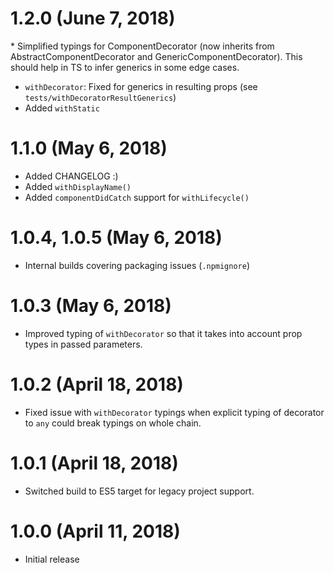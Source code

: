 # 1.2.0 (June 7, 2018)

* Simplified typings for ComponentDecorator (now inherits from AbstractComponentDecorator and GenericComponentDecorator). This should help in TS to infer generics in some edge cases.
* `withDecorator`: Fixed for generics in resulting props (see `tests/withDecoratorResultGenerics`)
* Added `withStatic`

# 1.1.0 (May 6, 2018)

* Added CHANGELOG :)
* Added `withDisplayName()`
* Added `componentDidCatch` support for `withLifecycle()`

# 1.0.4, 1.0.5 (May 6, 2018)

* Internal builds covering packaging issues (`.npmignore`)

# 1.0.3 (May 6, 2018)

* Improved typing of `withDecorator` so that it takes into account prop types in passed parameters.

# 1.0.2 (April 18, 2018)

* Fixed issue with `withDecorator` typings when explicit typing of decorator to `any` could break typings on whole chain.

# 1.0.1 (April 18, 2018)

* Switched build to ES5 target for legacy project support.

# 1.0.0 (April 11, 2018)

* Initial release
